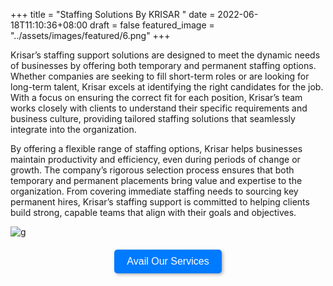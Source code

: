 +++
title  = "Staffing Solutions By KRISAR "
date  = 2022-06-18T11:10:36+08:00
draft = false
featured_image = "../assets/images/featured/6.png"
+++

Krisar’s staffing support solutions are designed to meet the dynamic needs of businesses by offering both temporary and permanent staffing options. Whether companies are seeking to fill short-term roles or are looking for long-term talent, Krisar excels at identifying the right candidates for the job. With a focus on ensuring the correct fit for each position, Krisar’s team works closely with clients to understand their specific requirements and business culture, providing tailored staffing solutions that seamlessly integrate into the organization.

By offering a flexible range of staffing options, Krisar helps businesses maintain productivity and efficiency, even during periods of change or growth. The company’s rigorous selection process ensures that both temporary and permanent placements bring value and expertise to the organization. From covering immediate staffing needs to sourcing key permanent hires, Krisar’s staffing support is committed to helping clients build strong, capable teams that align with their goals and objectives.

![g](https://raw.githubusercontent.com/player1g/krisar-website1/refs/heads/master/assets/images/featured/14.png)


<div style="text-align: center; margin: 20px 0;">
    <a href="mailto:contact@krisar.tech?subject=Enquiry for Staffing Solutions">
        <button style="background-color: #007BFF; color: white; border: none; padding: 10px 20px; font-size: 16px; cursor: pointer; border-radius: 5px; 
                box-shadow: 2px 2px 5px rgba(0, 0, 0, 0.3); transition: background-color 0.3s, box-shadow 0.3s;" 
                onmouseover="this.style.backgroundColor='#000'; this.style.boxShadow='2px 2px 10px rgba(0, 0, 0, 0.5)';" 
                onmouseout="this.style.backgroundColor='#007BFF'; this.style.boxShadow='2px 2px 5px rgba(0, 0, 0, 0.3)';">
            Avail Our Services
        </button>
    </a>
</div>